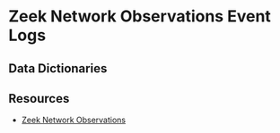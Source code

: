 # Zeek Network Observations Event Logs


## Data Dictionaries


## Resources

* [Zeek Network Observations](https://docs.zeek.org/en/stable/script-reference/log-files.html#network-observations)